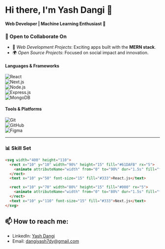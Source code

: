 # Hi there, I'm Yash Dangi 👋  

**Web Developer | Machine Learning Enthusiast 🚀**

### 👯 Open to Collaborate On  
- 🤝 *Web Development Projects*: Exciting apps built with the **MERN stack**.  
- 🌍 *Open Source Projects*: Focused on social impact and innovation.  

#### **Languages & Frameworks**  
![React](https://img.shields.io/badge/React-61DAFB?style=flat-square&logo=react&logoColor=white)  
![Next.js](https://img.shields.io/badge/Next.js-000000?style=flat-square&logo=next.js&logoColor=white)  
![Node.js](https://img.shields.io/badge/Node.js-339933?style=flat-square&logo=node.js&logoColor=white)  
![Express.js](https://img.shields.io/badge/Express.js-000000?style=flat-square&logo=express&logoColor=white)  
![MongoDB](https://img.shields.io/badge/MongoDB-47A248?style=flat-square&logo=mongodb&logoColor=white)  

#### **Tools & Platforms**  
![Git](https://img.shields.io/badge/Git-F05032?style=flat-square&logo=git&logoColor=white)  
![GitHub](https://img.shields.io/badge/GitHub-181717?style=flat-square&logo=github&logoColor=white)  
![Figma](https://img.shields.io/badge/Figma-F24E1E?style=flat-square&logo=figma&logoColor=white)  

---

### 📊 Skill Set  

```html
<svg width="400" height="110">
  <rect x="10" y="10" width="90%" height="15" fill="#61DAFB" rx="5">
    <animate attributeName="width" from="0" to="90%" dur="1.5s" fill="freeze" />
  </rect>
  <text x="10" y="50" font-size="15" fill="#333">React.js</text>

  <rect x="10" y="70" width="80%" height="15" fill="#000" rx="5">
    <animate attributeName="width" from="0" to="80%" dur="1.5s" fill="freeze" />
  </rect>
  <text x="10" y="110" font-size="15" fill="#333">Next.js</text>
</svg>
```

## 📫 How to reach me:
- LinkedIn: [Yash Dangi](https://www.linkedin.com/in/yash-dangi-769b7428b/)
- Email: [dangiyash7dy@gmail.com](mailto:dangiyash7dy@gmail.com)
